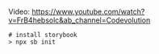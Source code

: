 Video: https://www.youtube.com/watch?v=FrB4hebsolc&ab_channel=Codevolution


```
# install storybook
> npx sb init
```
